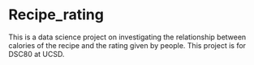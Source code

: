 # Recipe_rating
This is a data science project on investigating the relationship between calories of the recipe and the rating given by people. This project is for DSC80 at UCSD.
